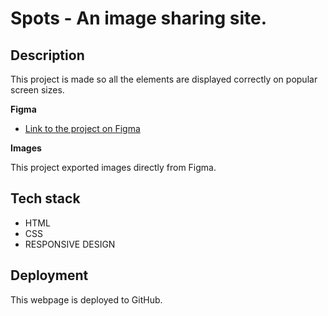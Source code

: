 # Spots - An image sharing site.

## Description

This project is made so all the elements are displayed correctly on popular screen sizes.

**Figma**

- [Link to the project on Figma](https://www.figma.com/file/BBNm2bC3lj8QQMHlnqRsga/Sprint-3-Project-%E2%80%94-Spots?type=design&node-id=2%3A60&mode=design&t=afgNFybdorZO6cQo-1)

**Images**

This project exported images directly from Figma.

## Tech stack

- HTML
- CSS
- RESPONSIVE DESIGN

## Deployment

This webpage is deployed to GitHub.
